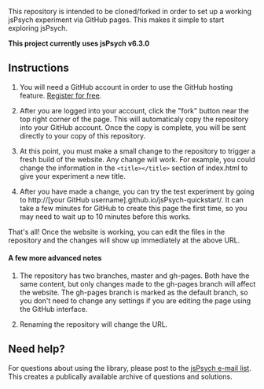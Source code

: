 This repository is intended to be cloned/forked in order to set up a working jsPsych experiment via GitHub pages. This makes it simple to start exploring jsPsych.

**This project currently uses jsPsych v6.3.0**

Instructions
------------

1. You will need a GitHub account in order to use the GitHub hosting feature. [Register for free](http://www.github.com).

2. After you are logged into your account, click the "fork" button near the top right corner of the page. This will automaticaly copy the repository into your GitHub account. Once the copy is complete, you will be sent directly to your copy of this repository.

3. At this point, you must make a small change to the repository to trigger a fresh build of the website. Any change will work. For example, you could change the information in the `<title></title>` section of index.html to give your experiment a new title. 

4. After you have made a change, you can try the test experiment by going to http://[your GitHub username].github.io/jsPsych-quickstart/. It can take a few minutes for GitHub to create this page the first time, so you may need to wait up to 10 minutes before this works. 

That's all! Once the website is working, you can edit the files in the repository and the changes will show up immediately at the above URL. 

#### A few more advanced notes

1. The repository has two branches, master and gh-pages. Both have the same content, but only changes made to the gh-pages branch will affect the website. The gh-pages branch is marked as the default branch, so you don't need to change any settings if you are editing the page using the GitHub interface.

2. Renaming the repository will change the URL.

Need help?
----------

For questions about using the library, please post to the [jsPsych e-mail list](https://groups.google.com/forum/#!forum/jspsych). This creates a publically available archive of questions and solutions.
